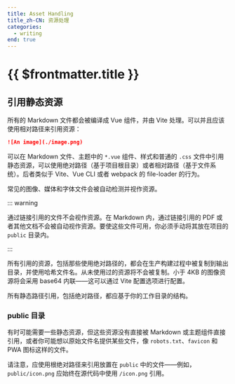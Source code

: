 ```yaml
---
title: Asset Handling
title_zh-CN: 资源处理
categories:
  - writing
end: true
---
```


# {{ $frontmatter.title }}

## 引用静态资源

所有的 Markdown 文件都会被编译成 Vue 组件，并由 Vite 处理。可以并且应该使用相对路径来引用资源：

```md
![An image](./image.png)
```

可以在 Markdown 文件、主题中的 `*.vue` 组件、样式和普通的 `.css` 文件中引用静态资源，可以使用绝对路径（基于项目根目录）或者相对路径（基于文件系统）。后者类似于 Vite、Vue CLI 或者 webpack 的 file-loader 的行为。

常见的图像、媒体和字体文件会被自动检测并视作资源。

::: warning

通过链接引用的文件不会视作资源。在 Markdown 内，通过链接引用的 PDF 或者其他文档不会被自动视作资源。要使这些文件可用，你必须手动将其放在项目的 `public` 目录内。

:::

所有引用的资源，包括那些使用绝对路径的，都会在生产构建过程中被复制到输出目录，并使用哈希文件名。从未使用过的资源将不会被复制。小于 4KB 的图像资源将会采用 base64 内联——这可以通过 Vite 配置选项进行配置。

所有静态路径引用，包括绝对路径，都应基于你的工作目录的结构。

### public 目录

有时可能需要一些静态资源，但这些资源没有直接被 Markdown 或主题组件直接引用，或者你可能想以原始文件名提供某些文件，像 `robots.txt`、`favicon` 和 PWA 图标这样的文件。

请注意，应使用根绝对路径来引用放置在 `public` 中的文件——例如，`public/icon.png` 应始终在源代码中使用 `/icon.png` 引用。
